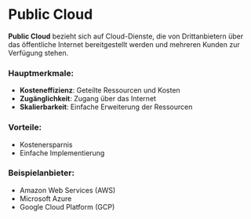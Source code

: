 # Public Cloud

**Public Cloud** bezieht sich auf Cloud-Dienste, die von Drittanbietern über das öffentliche Internet bereitgestellt werden und mehreren Kunden zur Verfügung stehen.

### Hauptmerkmale:
- **Kosteneffizienz**: Geteilte Ressourcen und Kosten
- **Zugänglichkeit**: Zugang über das Internet
- **Skalierbarkeit**: Einfache Erweiterung der Ressourcen

### Vorteile:
- Kostenersparnis
- Einfache Implementierung

### Beispielanbieter:
- Amazon Web Services (AWS)
- Microsoft Azure
- Google Cloud Platform (GCP)
